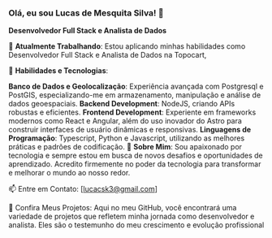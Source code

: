 ### Olá, eu sou Lucas de Mesquita Silva! 👋
<b>Desenvolvedor Full Stack e Analista de Dados</b> 

🔭 <b>Atualmente Trabalhando</b>: Estou aplicando minhas habilidades como Desenvolvedor Full Stack e Analista de Dados na Topocart,

🌱 <b>Habilidades e Tecnologias</b>:

<b>Banco de Dados e Geolocalização</b>: Experiência avançada com Postgresql e PostGIS, especializando-me em armazenamento, manipulação e análise de dados geoespaciais.
<b>Backend Development</b>: NodeJS, criando APIs robustas e eficientes.
<b>Frontend Development</b>: Experiente em frameworks modernos como React e Angular, além do uso inovador do Astro para construir interfaces de usuário dinâmicas e responsivas.
<b>Linguagens de Programação</b>: Typescript, Python e Javascript, utilizando as melhores práticas e padrões de codificação.
💬 <b>Sobre Mim</b>: Sou apaixonado por tecnologia e sempre estou em busca de novos desafios e oportunidades de aprendizado. Acredito firmemente no poder da tecnologia para transformar e melhorar o mundo ao nosso redor.

📫 Entre em Contato: [lucacsk3@gmail.com]

📄 Confira Meus Projetos: Aqui no meu GitHub, você encontrará uma variedade de projetos que refletem minha jornada como desenvolvedor e analista. Eles são o testemunho do meu crescimento e evolução profissional
